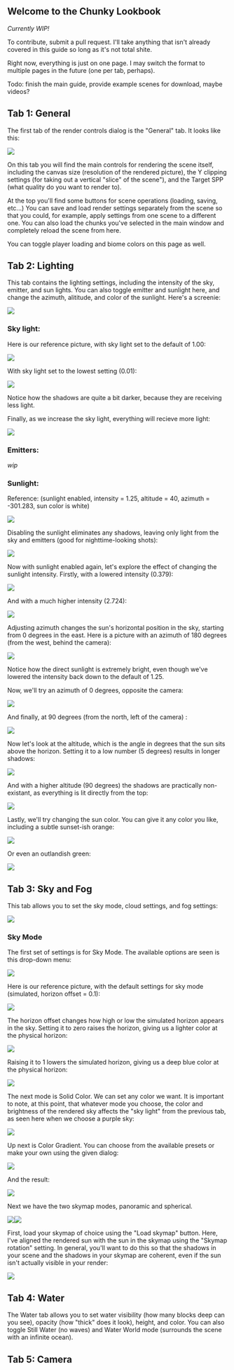 ## Welcome to the Chunky Lookbook

*Currently WIP!*

To contribute, submit a pull request. I'll take anything that isn't already covered in this guide so long as it's not total shite.

Right now, everything is just on one page. I may switch the format to multiple pages in the future (one per tab, perhaps).

Todo: finish the main guide, provide example scenes for download, maybe videos?

## Tab 1: General

  The first tab of the render controls dialog is the "General" tab. It looks like this:
  
  <img src="https://i.imgur.com/AjaeGFx.png"  class="inline"/>
  
  On this tab you will find the main controls for rendering the scene itself, including the canvas size (resolution of the rendered picture), the Y clipping settings (for taking out a vertical "slice" of the scene"), and the Target SPP (what quality do you want to render to).
  
  At the top you'll find some buttons for scene operations (loading, saving, etc...) You can save and load render settings separately from the scene so that you could, for example, apply settings from one scene to a different one. You can also load the chunks you've selected in the main window and completely reload the scene from here.
  
  You can toggle player loading and biome colors on this page as well.
  
## Tab 2: Lighting

  This tab contains the lighting settings, including the intensity of the sky, emitter, and sun lights. You can also toggle emitter and sunlight here, and change the azimuth, alititude, and color of the sunlight. Here's a screenie:
  
  <img src="https://i.imgur.com/uEKiKp0.png"  class="inline"/>
  
### Sky light:
  
  Here is our reference picture, with sky light set to the default of 1.00:
  
  <img src="https://i.imgur.com/xWXwVh2.png"  class="inline"/>
  
  With sky light set to the lowest setting (0.01):
  
  <img src="https://i.imgur.com/m0Q8SrJ.png"  class="inline"/>
  
  Notice how the shadows are quite a bit darker, because they are receiving less light.
  
  Finally, as we increase the sky light, everything will recieve more light:
  
  <img src="https://i.imgur.com/mUv9mnL.png"  class="inline"/>
  
### Emitters:
  
  *wip*
  
### Sunlight:
  
  Reference: (sunlight enabled, intensity = 1.25, altitude = 40, azimuth = -301.283, sun color is white)
  
  <img src="https://i.imgur.com/uUavbGz.png"  class="inline"/>
  
  Disabling the sunlight eliminates any shadows, leaving only light from the sky and emitters (good for nighttime-looking shots):
  
  <img src="https://i.imgur.com/MkACBAa.png"  class="inline"/>
  
  Now with sunlight enabled again, let's explore the effect of changing the sunlight intensity. Firstly, with a lowered intensity (0.379):
  
  <img src="https://i.imgur.com/6NgCgV8.png"  class="inline"/>
  
  And with a much higher intensity (2.724):
  
  <img src="https://i.imgur.com/2mG6GTM.png"  class="inline"/>
  
  Adjusting azimuth changes the sun's horizontal position in the sky, starting from 0 degrees in the east. Here is a picture with an azimuth of 180 degrees (from the west, behind the camera):
  
  <img src="https://i.imgur.com/Ah1LhYF.png"  class="inline"/>
  
  Notice how the direct sunlight is extremely bright, even though we've lowered the intensity back down to the default of 1.25.

  Now, we'll try an azimuth of 0 degrees, opposite the camera:
  
  <img src="https://i.imgur.com/PcabtyU.png"  class="inline"/>
  
  And finally, at 90 degrees (from the north, left of the camera) :
  
  <img src="https://i.imgur.com/RD9vdpd.png"  class="inline"/>
  
  Now let's look at the altitude, which is the angle in degrees that the sun sits above the horizon. Setting it to a low number (5 degrees) results in longer shadows:
  
  <img src="https://i.imgur.com/TYY4phM.png"  class="inline"/>
  
  And with a higher altitude (90 degrees) the shadows are practically non-existant, as everything is lit directly from the top:
  
  <img src="https://i.imgur.com/GOsVXHr.png"  class="inline"/>
  
  Lastly, we'll try changing the sun color. You can give it any color you like, including a subtle sunset-ish orange:
  
  <img src="https://i.imgur.com/9RuqWYS.png"  class="inline"/>
  
  Or even an outlandish green:
  
  <img src="https://i.imgur.com/EmyU6R2.png"  class="inline"/>
  
## Tab 3: Sky and Fog

  This tab allows you to set the sky mode, cloud settings, and fog settings:
  
  <img src="https://i.imgur.com/obUFgN9.png"  class="inline"/>
  
### Sky Mode  

  The first set of settings is for Sky Mode. The available options are seen is this drop-down menu:
  
  <img src="https://i.imgur.com/6wAvimX.png"  class="inline"/>
  
  Here is our reference picture, with the default settings for sky mode (simulated, horizon offset = 0.1):
  
  <img src="https://i.imgur.com/iu1PTt7.png"  class="inline"/>
  
  The horizon offset changes how high or low the simulated horizon appears in the sky. Setting it to zero raises the horizon, giving us a lighter color at the physical horizon:
  
  <img src="https://i.imgur.com/IZhmZtM.png"  class="inline"/>
  
  Raising it to 1 lowers the simulated horizon, giving us a deep blue color at the physical horizon:
  
  <img src="https://i.imgur.com/fLhZTCI.png"  class="inline"/>
  
  The next mode is Solid Color. We can set any color we want. It is important to note, at this point, that whatever mode you choose, the color and brightness of the rendered sky affects the "sky light" from the previous tab, as seen here when we choose a purple sky:
  
  <img src="https://i.imgur.com/fl6fI15.png"  class="inline"/>
  
  Up next is Color Gradient. You can choose from the available presets or make your own using the given dialog:
  
  <img src="https://i.imgur.com/goEceor.png"  class="inline"/>
  
  And the result:
  
  <img src="https://i.imgur.com/BoMkLSt.png"  class="inline"/>
  
  Next we have the two skymap modes, panoramic and spherical.
  
  <img src="https://i.imgur.com/ooKEf8t.png"  class="inline"/><img src="https://i.imgur.com/L9g35Xx.png"  class="inline"/>
 
  First, load your skymap of choice using the "Load skymap" button. Here, I've aligned the rendered sun with the sun in the skymap using the "Skymap rotation" setting. In general, you'll want to do this so that the shadows in your scene and the shadows in your skymap are coherent, even if the sun isn't actually visible in your render: 
  
  <img src="https://i.imgur.com/uWAvPoE.png"  class="inline"/>
  
  
  
  
  
  
  
  
  
## Tab 4: Water

  The Water tab allows you to set water visibility (how many blocks deep can you see), opacity (how "thick" does it look), height, and color. You can also toggle Still Water (no waves) and Water World mode (surrounds the scene with an infinite ocean).
  
## Tab 5: Camera
